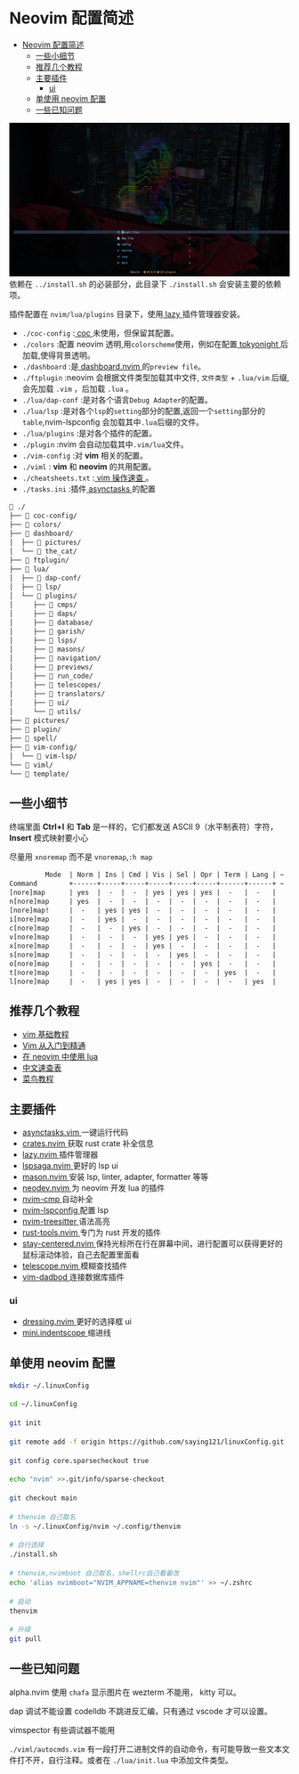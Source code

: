 # Neovim 配置简述

<!--toc:start-->
- [Neovim 配置简述](#neovim-配置简述)
  - [一些小细节](#一些小细节)
  - [推荐几个教程](#推荐几个教程)
  - [主要插件](#主要插件)
    - [ui](#ui)
  - [单使用 neovim 配置](#单使用-neovim-配置)
  - [一些已知问题](#一些已知问题)
<!--toc:end-->

![dashboard picture](./pictures/dashboard.png)
依赖在 `../install.sh` 的必装部分，此目录下 `./install.sh` 会安装主要的依赖项。

插件配置在 `nvim/lua/plugins` 目录下，使用[ lazy ](https://github.com/folke/lazy.nvim)插件管理器安装。

-   `./coc-config` :[ coc ](https://github.com/neoclide/coc.nvim)未使用，但保留其配置。
-   `./colors` :配置 neovim 透明,用`colorscheme`使用，例如在配置[ tokyonight ](https://github.com/folke/tokyonight.nvim)后加载,使得背景透明。
-   `./dashboard` :是[ dashboard.nvim ](https://github.com/glepnir/dashboard-nvim)的`preview file`。
-   `./ftplugin` :neovim 会根据文件类型加载其中文件, `文件类型` + `.lua/vim` 后缀,会先加载 `.vim` ，后加载 `.lua` 。
-   `./lua/dap-conf` :是对各个语言`Debug Adapter`的配置。
-   `./lua/lsp` :是对各个`lsp`的`setting`部分的配置,返回一个`setting`部分的`table`,nvim-lspconfig 会加载其中`.lua`后缀的文件。
-   `./lua/plugins` :是对各个插件的配置。
-   `./plugin` :nvim 会自动加载其中`.vim/lua`文件。
-   `./vim-config` :对 **vim** 相关的配置。
-   `./viml` : **vim** 和 **neovim** 的共用配置。
-   `./cheatsheets.txt` :[ vim 操作速查 ](https://github.com/skywind3000/awesome-cheatsheets/blob/master/editors/vim.txt)。
-   `./tasks.ini` :插件[ asynctasks ](https://github.com/skywind3000/asynctasks.vim)的配置

```
 ./
├──  coc-config/
├──  colors/
├──  dashboard/
│  ├──  pictures/
│  └──  the_cat/
├──  ftplugin/
├──  lua/
│  ├──  dap-conf/
│  ├──  lsp/
│  └──  plugins/
│     ├──  cmps/
│     ├──  daps/
│     ├──  database/
│     ├──  garish/
│     ├──  lsps/
│     ├──  masons/
│     ├──  navigation/
│     ├──  previews/
│     ├──  run_code/
│     ├──  telescopes/
│     ├──  translators/
│     ├──  ui/
│     └──  utils/
├──  pictures/
├──  plugin/
├──  spell/
├──  vim-config/
│  └──  vim-lsp/
└──  viml/
└──  template/
```

## 一些小细节

终端里面 **Ctrl+I** 和 **Tab** 是一样的，它们都发送 ASCII 9（水平制表符）字符，**Insert** 模式映射要小心

尽量用 `xnoremap` 而不是 `vnoremap`,`:h map`

```vimdoc
         Mode  | Norm | Ins | Cmd | Vis | Sel | Opr | Term | Lang | ~
Command        +------+-----+-----+-----+-----+-----+------+------+ ~
[nore]map      | yes  |  -  |  -  | yes | yes | yes |  -   |  -   |
n[nore]map     | yes  |  -  |  -  |  -  |  -  |  -  |  -   |  -   |
[nore]map!     |  -   | yes | yes |  -  |  -  |  -  |  -   |  -   |
i[nore]map     |  -   | yes |  -  |  -  |  -  |  -  |  -   |  -   |
c[nore]map     |  -   |  -  | yes |  -  |  -  |  -  |  -   |  -   |
v[nore]map     |  -   |  -  |  -  | yes | yes |  -  |  -   |  -   |
x[nore]map     |  -   |  -  |  -  | yes |  -  |  -  |  -   |  -   |
s[nore]map     |  -   |  -  |  -  |  -  | yes |  -  |  -   |  -   |
o[nore]map     |  -   |  -  |  -  |  -  |  -  | yes |  -   |  -   |
t[nore]map     |  -   |  -  |  -  |  -  |  -  |  -  | yes  |  -   |
l[nore]map     |  -   | yes | yes |  -  |  -  |  -  |  -   | yes  |
```

## 推荐几个教程

-   [ vim 基础教程 ](https://www.imooc.com/learn/1129)
-   [ Vim 从入门到精通 ](https://github.com/wsdjeg/vim-galore-zh_cn)
-   [ 在 neovim 中使用 lua ](https://github.com/glepnir/nvim-lua-guide-zh)
-   [ 中文速查表 ](https://github.com/skywind3000/awesome-cheatsheets)
-   [ 菜鸟教程 ](https://www.runoob.com/lua/lua-tutorial.html)

## 主要插件

-   [ asynctasks.vim ](https://github.com/skywind3000/asynctasks.vim) 一键运行代码
-   [ crates.nvim ](https://github.com/saecki/crates.nvim) 获取 rust crate 补全信息
-   [ lazy.nvim ](https://github.com/folke/lazy.nvim) 插件管理器
-   [ lspsaga.nvim ](https://github.com/glepnir/lspsaga.nvim) 更好的 lsp ui
-   [ mason.nvim ](https://github.com/williamboman/mason.nvim) 安装 lsp, linter, adapter, formatter 等等
-   [ neodev.nvim ](https://github.com/folke/neodev.nvim) 为 neovim 开发 lua 的插件
-   [ nvim-cmp ](https://github.com/hrsh7th/nvim-cmp) 自动补全
-   [ nvim-lspconfig ](https://github.com/neovim/nvim-lspconfig) 配置 lsp
-   [ nvim-treesitter ](https://github.com/nvim-treesitter/nvim-treesitter) 语法高亮
-   [ rust-tools.nvim ](https://github.com/simrat39/rust-tools.nvim) 专门为 rust 开发的插件
-   [ stay-centered.nvim ](https://github.com/arnamak/stay-centered.nvim) 保持光标所在行在屏幕中间，进行配置可以获得更好的鼠标滚动体验，自己去配置里面看
-   [ telescope.nvim ](https://github.com/nvim-telescope/telescope.nvim) 模糊查找插件
-   [ vim-dadbod ](https://github.com/tpope/vim-dadbod) 连接数据库插件

### ui

-   [ dressing.nvim ](https://github.com/stevearc/dressing.nvim) 更好的选择框 ui
-   [ mini.indentscope ](https://github.com/echasnovski/mini.indentscope) 缩进线

## 单使用 neovim 配置

```bash
mkdir ~/.linuxConfig

cd ~/.linuxConfig

git init

git remote add -f origin https://github.com/saying121/linuxConfig.git

git config core.sparsecheckout true

echo "nvim" >>.git/info/sparse-checkout

git checkout main

# thenvim 自己取名
ln -s ~/.linuxConfig/nvim ~/.config/thenvim

# 自行选择
./install.sh

# thenvim,nvimboot 自己取名，shellrc自己看着改
echo 'alias nvimboot="NVIM_APPNAME=thenvim nvim"' >> ~/.zshrc

# 启动
thenvim

# 升级
git pull
```

## 一些已知问题

alpha.nvim 使用 `chafa` 显示图片在 wezterm 不能用， kitty 可以。

dap 调试不能设置 codelldb 不跳进反汇编，只有通过 vscode 才可以设置。

vimspector 有些调试器不能用

`./viml/autocmds.vim` 有一段打开二进制文件的自动命令，有可能导致一些文本文件打不开，自行注释。或者在 `./lua/init.lua` 中添加文件类型。
